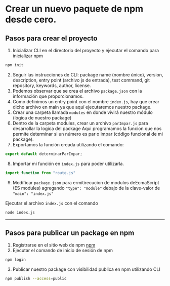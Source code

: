 # Crear un nuevo paquete de npm desde cero. 

## Pasos para crear el proyecto
1. Inicializar CLI en el directorio del proyecto y ejecutar el comando para inicializar npm
```bash
npm init
```
2. Seguir las instrucciones de CLI: package name (nombre único), version, description, entry point (archivo js de entrada), test command, git repository, keywords, author, license.
3. Podemos observar que se crea el archivo `package.json` con la información que proporcionamos.
4. Como definimos un entry point con el nombre `index.js`, hay que crear dicho archivo en main ya que aquí ejecutaremos nuestro package.
5. Crear una carpeta llamada `modules` en donde vivirá nuestro módulo (lógica de nuestro package)
6. Dentro de la carpeta modules, crear un archivo `parImpar.js` para desarrollar la logica del package
Aqui programamos la funcion que nos permite determinar si un número es par o impar (código funcional de mi package).
7. Exportamos la función creada utilizando el comando:
```javascript
export default determinarParImpar;
```
8. Importar mi función en `index.js` para poder utilizarla.
```javascript
import function from "route.js"
```
9. Modificar `package.json` para ermitirecucion de modulos deEcmaScript (ES modules) agregando `"type": "module"` debajo de la clave-valor de `"main": "index.js"`

Ejecutar el archivo `index.js` con el comando
```bash
node index.js
```
---

## Pasos para publicar un package en npm
1. Registrarse en el sitio web de npm
[npm](https://www.npmjs.com/)
2. Ejecutar el comando de inicio de sesión de npm
```bash
npm login
```
3.  Publicar nuestro package con visibilidad publica en npm utilizando CLI
```bash
npm publish --access=public
```



